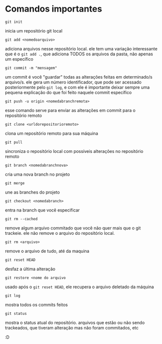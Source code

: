 # Comandos importantes

`git init`

inicia um repositório git local

`git add <nomedoarquivo>` 

adiciona arquivos nesse repositório local. ele tem uma variação interessante que é o `git add .`, que adiciona TODOS os arquivos da pasta, não apenas um específico

`git commit -m "mensagem"` 

um commit é você "guardar" todas as alterações feitas em determinado/s arquivo/s. ele gera um número identificador, que pode ser acessado posteriormente pelo `git log`, e com ele é importante deixar sempre uma pequena explicação do que foi feito naquele commit específico

`git push -u origin <nomedabranchremota>`

esse comando serve para enviar as alterações em commit para o repositório remoto

`git clone <urldorepositorioremoto>` 

clona um repositório remoto para sua máquina

`git pull` 

sincroniza o repositório local com possíveis alterações no repositório remoto

`git branch <nomedabranchnova>` 

cria uma nova branch no projeto

`git merge`

une as branches do projeto

`git checkout <nomedabranch>`

entra na branch que você especificar

`git rm --cached`

remove algum arquivo commitado que você não quer mais que o git trackeie. ele não remove o arquivo do repositório local.

`git rm <arquivo>`

remove o arquivo de tudo, até da maquina

`git reset HEAD`

desfaz a última alteração

`git restore <nome do arquivo`

usado após o `git reset HEAD`, ele recupera o arquivo deletado da máquina

`git log`

mostra todos os commits feitos

`git status`

mostra o status atual do repositório. arquivos que estão ou não sendo trackeados, que tiveram alteração mas não foram commitados, etc

:D
